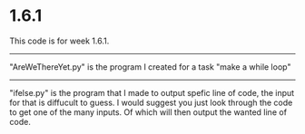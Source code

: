 # 1.6.1

This code is for week 1.6.1.

---
"AreWeThereYet.py" is the program I created for a task "make a while loop"

---
"ifelse.py" is the program that I made to output spefic line of code, the input for that is diffucult to guess. I would suggest you just look through the code to get one of the many inputs. Of which will then output the wanted line of code.